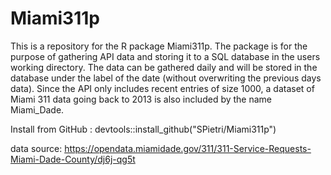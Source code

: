 # Miami311p
This is a repository for the R package Miami311p. 
The package is for the purpose of gathering API data and storing it to a SQL database in the users working directory. 
The data can be gathered daily and will be stored in the database under the label of the date (without overwriting the previous days data). 
Since the API only includes recent entries of size 1000, a dataset of Miami 311 data going back to 2013 is also included by the name 
Miami_Dade. 

Install from GitHub :  devtools::install_github("SPietri/Miami311p")

data source: https://opendata.miamidade.gov/311/311-Service-Requests-Miami-Dade-County/dj6j-qg5t
